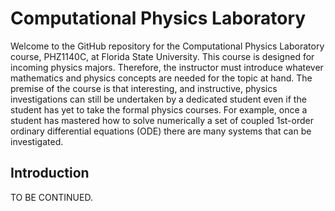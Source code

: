 # Computational Physics Laboratory
Welcome to the GitHub repository for the Computational Physics Laboratory course, PHZ1140C, at Florida State University. This course is designed for incoming physics majors. Therefore, the instructor must introduce whatever mathematics and physics concepts are needed for the topic at hand. The premise of the course is that interesting, and instructive, physics investigations can still be undertaken by a dedicated student even if the student has yet to take the formal physics courses. For example, once a student has mastered how to solve numerically a set of coupled 1st-order ordinary differential equations (ODE) there are many systems that can be investigated.

## Introduction
TO BE CONTINUED.

